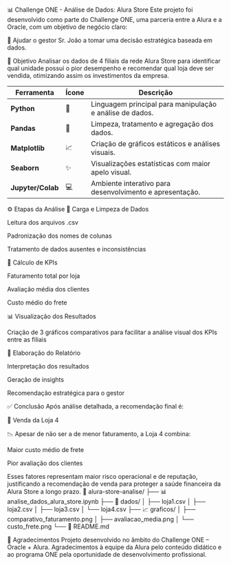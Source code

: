 📊 Challenge ONE - Análise de Dados: Alura Store
Este projeto foi desenvolvido como parte do Challenge ONE, uma parceria entre a Alura e a Oracle, com um objetivo de negócio claro:

🧠 Ajudar o gestor Sr. João a tomar uma decisão estratégica baseada em dados.

🎯 Objetivo
Analisar os dados de 4 filiais da rede Alura Store para identificar qual unidade possui o pior desempenho e recomendar qual loja deve ser vendida, otimizando assim os investimentos da empresa.

| Ferramenta        | Ícone | Descrição                                                |
| ----------------- | ----- | -------------------------------------------------------- |
| **Python**        | 🐍    | Linguagem principal para manipulação e análise de dados. |
| **Pandas**        | 🐼    | Limpeza, tratamento e agregação dos dados.               |
| **Matplotlib**    | 📈    | Criação de gráficos estáticos e análises visuais.        |
| **Seaborn**       | ✨     | Visualizações estatísticas com maior apelo visual.       |
| **Jupyter/Colab** | 💻    | Ambiente interativo para desenvolvimento e apresentação. |

⚙️ Etapas da Análise
🔌 Carga e Limpeza de Dados

Leitura dos arquivos .csv

Padronização dos nomes de colunas

Tratamento de dados ausentes e inconsistências

🧮 Cálculo de KPIs

Faturamento total por loja

Avaliação média dos clientes

Custo médio do frete

📊 Visualização dos Resultados

Criação de 3 gráficos comparativos para facilitar a análise visual dos KPIs entre as filiais

📝 Elaboração do Relatório

Interpretação dos resultados

Geração de insights

Recomendação estratégica para o gestor

✅ Conclusão
Após análise detalhada, a recomendação final é:

🔻 Venda da Loja 4

📉 Apesar de não ser a de menor faturamento, a Loja 4 combina:

Maior custo médio de frete

Pior avaliação dos clientes

Esses fatores representam maior risco operacional e de reputação, justificando a recomendação de venda para proteger a saúde financeira da Alura Store a longo prazo.
📁 alura-store-analise/
├── 📊 analise_dados_alura_store.ipynb
├── 📄 dados/
│   ├── loja1.csv
│   ├── loja2.csv
│   ├── loja3.csv
│   └── loja4.csv
├── 📈 graficos/
│   ├── comparativo_faturamento.png
│   ├── avaliacao_media.png
│   └── custo_frete.png
└── 📃 README.md

🙌 Agradecimentos
Projeto desenvolvido no âmbito do Challenge ONE – Oracle + Alura.
Agradecimentos à equipe da Alura pelo conteúdo didático e ao programa ONE pela oportunidade de desenvolvimento profissional.
